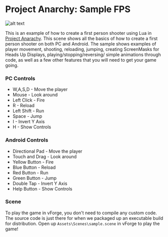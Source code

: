 Project Anarchy: Sample FPS
===========================

![alt text](http://www.projectanarchy.com/sites/default/files/Project%20Anarchy%20Logo.png "Project Anarchy")

This is an example of how to create a first person shooter using Lua in [Project Anarachy][1].  This scene shows all the basics of how to create a first person shooter on both PC and Android. 
The sample shows examples of player movement, shooting, reloading, jumping, creating ScreenMasks for Heads Up Displays, playing/stopping/reversing/ simple animations through code, as well as a few other features that you will need to get your game going. 

### PC Controls

- W,A,S,D - Move the player
- Mouse - Look around
- Left Click - Fire
- R - Reload
- Left Shift - Run
- Space - Jump
- I - Invert Y Axis
- H - Show Controls

### Android Controls

- Directional Pad - Move the player
- Touch and Drag - Look around
- Yellow Button - Fire
- Blue Button - Reload
- Red Button - Run
- Green Button - Jump
- Double Tap - Invert Y Axis
- Help Button - Show Controls

### Scene

To play the game in vForge, you don't need to compile any custom code. The source code is just there for when we packaged up an executable build for distribution. Open up `Assets\Scenes\sample.scene` in vForge to play the game!


[1]: http://www.projectanarchy.com/download